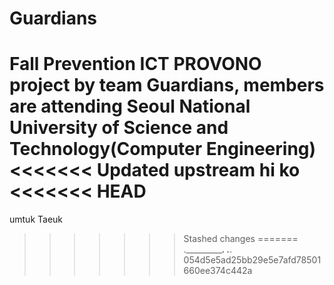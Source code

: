 # Guardians
Fall Prevention ICT PROVONO project by team Guardians, members are attending Seoul National University of Science and Technology(Computer Engineering)
<<<<<<< Updated upstream
hi ko
<<<<<<< HEAD
=======



umtuk Taeuk
>>>>>>> Stashed changes
=======
.____________.   .___.
>>>>>>> 054d5e5ad25bb29e5e7afd78501660ee374c442a
